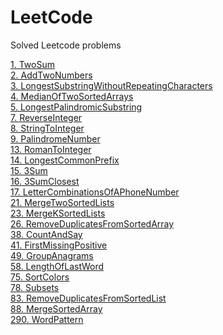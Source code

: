 # LeetCode
Solved Leetcode problems


[1. TwoSum](/TwoSum/)<br>
[2. AddTwoNumbers](/AddTwoNumbers/)<br>
[3. LongestSubstringWithoutRepeatingCharacters](/LongestSubstringWithoutRepeatingCharacters/)<br>
[4. MedianOfTwoSortedArrays](/MedianOfTwoSortedArrays/)<br>
[5. LongestPalindromicSubstring](/LongestPalindromicSubstring/)<br>
[7. ReverseInteger](/ReverseInteger/)<br>
[8. StringToInteger](/StringToInteger/)<br>
[9. PalindromeNumber](/PalindromeNumber/)<br>
[13. RomanToInteger](/RomanToInteger/)<br>
[14. LongestCommonPrefix](/LongestCommonPrefix/)<br>
[15. 3Sum](/3Sum/)<br>
[16. 3SumClosest](/3SumClosest/)<br>
[17. LetterCombinationsOfAPhoneNumber](/LetterCombinationsOfAPhoneNumber/)<br>
[21. MergeTwoSortedLists](/MergeTwoSortedLists/)<br>
[23. MergeKSortedLists](/MergeKSortedLists/)<br>
[26. RemoveDuplicatesFromSortedArray](/RemoveDuplicatesFromSortedArray/)<br>
[38. CountAndSay](/CountAndSay/)<br>
[41. FirstMissingPositive](/FirstMissingPositive/)<br>
[49. GroupAnagrams](/GroupAnagrams/)<br>
[58. LengthOfLastWord](/LengthOfLastWord/)<br>
[75. SortColors](/SortColors/)<br>
[78. Subsets](/Subsets/)<br>
[83. RemoveDuplicatesFromSortedList](/RemoveDuplicatesFromSortedList/)<br>
[88. MergeSortedArray](/MergeSortedArray/)<br>
[290. WordPattern](/WordPattern/)<br>





